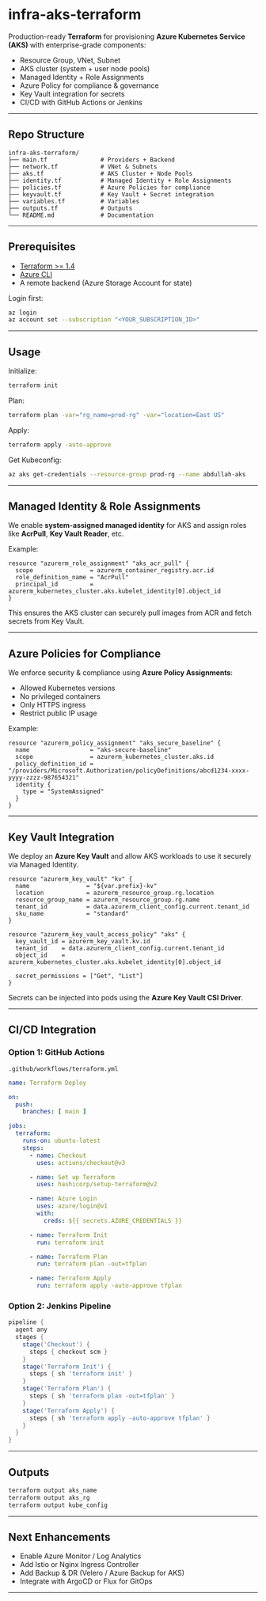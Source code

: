 # infra-aks-terraform

Production-ready **Terraform** for provisioning **Azure Kubernetes Service (AKS)** with enterprise-grade components:

* Resource Group, VNet, Subnet
* AKS cluster (system + user node pools)
* Managed Identity + Role Assignments
* Azure Policy for compliance & governance
* Key Vault integration for secrets
* CI/CD with GitHub Actions or Jenkins

---

## Repo Structure

```
infra-aks-terraform/
├── main.tf               # Providers + Backend
├── network.tf            # VNet & Subnets
├── aks.tf                # AKS Cluster + Node Pools
├── identity.tf           # Managed Identity + Role Assignments
├── policies.tf           # Azure Policies for compliance
├── keyvault.tf           # Key Vault + Secret integration
├── variables.tf          # Variables
├── outputs.tf            # Outputs
└── README.md             # Documentation
```

---

## Prerequisites

* [Terraform >= 1.4](https://developer.hashicorp.com/terraform/downloads)
* [Azure CLI](https://learn.microsoft.com/en-us/cli/azure/install-azure-cli)
* A remote backend (Azure Storage Account for state)

Login first:

```bash
az login
az account set --subscription "<YOUR_SUBSCRIPTION_ID>"
```

---

## Usage

Initialize:

```bash
terraform init
```

Plan:

```bash
terraform plan -var="rg_name=prod-rg" -var="location=East US"
```

Apply:

```bash
terraform apply -auto-approve
```

Get Kubeconfig:

```bash
az aks get-credentials --resource-group prod-rg --name abdullah-aks
```

---

## Managed Identity & Role Assignments

We enable **system-assigned managed identity** for AKS and assign roles like **AcrPull**, **Key Vault Reader**, etc.

Example:

```hcl
resource "azurerm_role_assignment" "aks_acr_pull" {
  scope                = azurerm_container_registry.acr.id
  role_definition_name = "AcrPull"
  principal_id         = azurerm_kubernetes_cluster.aks.kubelet_identity[0].object_id
}
```

This ensures the AKS cluster can securely pull images from ACR and fetch secrets from Key Vault.

---

##  Azure Policies for Compliance

We enforce security & compliance using **Azure Policy Assignments**:

* Allowed Kubernetes versions
* No privileged containers
* Only HTTPS ingress
* Restrict public IP usage

Example:

```hcl
resource "azurerm_policy_assignment" "aks_secure_baseline" {
  name                 = "aks-secure-baseline"
  scope                = azurerm_kubernetes_cluster.aks.id
  policy_definition_id = "/providers/Microsoft.Authorization/policyDefinitions/abcd1234-xxxx-yyyy-zzzz-987654321"
  identity {
    type = "SystemAssigned"
  }
}
```

---

##  Key Vault Integration

We deploy an **Azure Key Vault** and allow AKS workloads to use it securely via Managed Identity.

```hcl
resource "azurerm_key_vault" "kv" {
  name                = "${var.prefix}-kv"
  location            = azurerm_resource_group.rg.location
  resource_group_name = azurerm_resource_group.rg.name
  tenant_id           = data.azurerm_client_config.current.tenant_id
  sku_name            = "standard"
}

resource "azurerm_key_vault_access_policy" "aks" {
  key_vault_id = azurerm_key_vault.kv.id
  tenant_id    = data.azurerm_client_config.current.tenant_id
  object_id    = azurerm_kubernetes_cluster.aks.kubelet_identity[0].object_id

  secret_permissions = ["Get", "List"]
}
```

Secrets can be injected into pods using the **Azure Key Vault CSI Driver**.

---

## CI/CD Integration

### Option 1: GitHub Actions

`.github/workflows/terraform.yml`

```yaml
name: Terraform Deploy

on:
  push:
    branches: [ main ]

jobs:
  terraform:
    runs-on: ubuntu-latest
    steps:
      - name: Checkout
        uses: actions/checkout@v3

      - name: Set up Terraform
        uses: hashicorp/setup-terraform@v2

      - name: Azure Login
        uses: azure/login@v1
        with:
          creds: ${{ secrets.AZURE_CREDENTIALS }}

      - name: Terraform Init
        run: terraform init

      - name: Terraform Plan
        run: terraform plan -out=tfplan

      - name: Terraform Apply
        run: terraform apply -auto-approve tfplan
```

### Option 2: Jenkins Pipeline

```groovy
pipeline {
  agent any
  stages {
    stage('Checkout') {
      steps { checkout scm }
    }
    stage('Terraform Init') {
      steps { sh 'terraform init' }
    }
    stage('Terraform Plan') {
      steps { sh 'terraform plan -out=tfplan' }
    }
    stage('Terraform Apply') {
      steps { sh 'terraform apply -auto-approve tfplan' }
    }
  }
}
```

---

## Outputs

```bash
terraform output aks_name
terraform output aks_rg
terraform output kube_config
```

---

##  Next Enhancements

* Enable Azure Monitor / Log Analytics
* Add Istio or Nginx Ingress Controller
* Add Backup & DR (Velero / Azure Backup for AKS)
* Integrate with ArgoCD or Flux for GitOps

---
